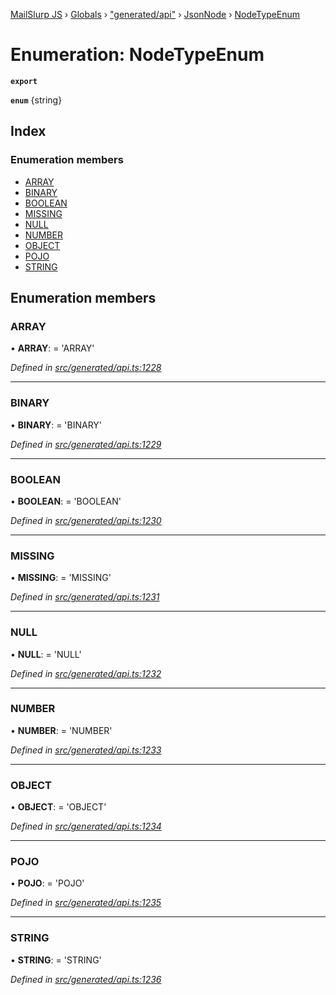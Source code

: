 [MailSlurp JS](../README.md) › [Globals](../globals.md) › ["generated/api"](../modules/_generated_api_.md) › [JsonNode](../modules/_generated_api_.jsonnode.md) › [NodeTypeEnum](_generated_api_.jsonnode.nodetypeenum.md)

# Enumeration: NodeTypeEnum

**`export`** 

**`enum`** {string}

## Index

### Enumeration members

* [ARRAY](_generated_api_.jsonnode.nodetypeenum.md#array)
* [BINARY](_generated_api_.jsonnode.nodetypeenum.md#binary)
* [BOOLEAN](_generated_api_.jsonnode.nodetypeenum.md#boolean)
* [MISSING](_generated_api_.jsonnode.nodetypeenum.md#missing)
* [NULL](_generated_api_.jsonnode.nodetypeenum.md#null)
* [NUMBER](_generated_api_.jsonnode.nodetypeenum.md#number)
* [OBJECT](_generated_api_.jsonnode.nodetypeenum.md#object)
* [POJO](_generated_api_.jsonnode.nodetypeenum.md#pojo)
* [STRING](_generated_api_.jsonnode.nodetypeenum.md#string)

## Enumeration members

###  ARRAY

• **ARRAY**: =  <any>'ARRAY'

*Defined in [src/generated/api.ts:1228](https://github.com/mailslurp/mailslurp-client-ts-js/blob/7141c32/src/generated/api.ts#L1228)*

___

###  BINARY

• **BINARY**: =  <any>'BINARY'

*Defined in [src/generated/api.ts:1229](https://github.com/mailslurp/mailslurp-client-ts-js/blob/7141c32/src/generated/api.ts#L1229)*

___

###  BOOLEAN

• **BOOLEAN**: =  <any>'BOOLEAN'

*Defined in [src/generated/api.ts:1230](https://github.com/mailslurp/mailslurp-client-ts-js/blob/7141c32/src/generated/api.ts#L1230)*

___

###  MISSING

• **MISSING**: =  <any>'MISSING'

*Defined in [src/generated/api.ts:1231](https://github.com/mailslurp/mailslurp-client-ts-js/blob/7141c32/src/generated/api.ts#L1231)*

___

###  NULL

• **NULL**: =  <any>'NULL'

*Defined in [src/generated/api.ts:1232](https://github.com/mailslurp/mailslurp-client-ts-js/blob/7141c32/src/generated/api.ts#L1232)*

___

###  NUMBER

• **NUMBER**: =  <any>'NUMBER'

*Defined in [src/generated/api.ts:1233](https://github.com/mailslurp/mailslurp-client-ts-js/blob/7141c32/src/generated/api.ts#L1233)*

___

###  OBJECT

• **OBJECT**: =  <any>'OBJECT'

*Defined in [src/generated/api.ts:1234](https://github.com/mailslurp/mailslurp-client-ts-js/blob/7141c32/src/generated/api.ts#L1234)*

___

###  POJO

• **POJO**: =  <any>'POJO'

*Defined in [src/generated/api.ts:1235](https://github.com/mailslurp/mailslurp-client-ts-js/blob/7141c32/src/generated/api.ts#L1235)*

___

###  STRING

• **STRING**: =  <any>'STRING'

*Defined in [src/generated/api.ts:1236](https://github.com/mailslurp/mailslurp-client-ts-js/blob/7141c32/src/generated/api.ts#L1236)*
